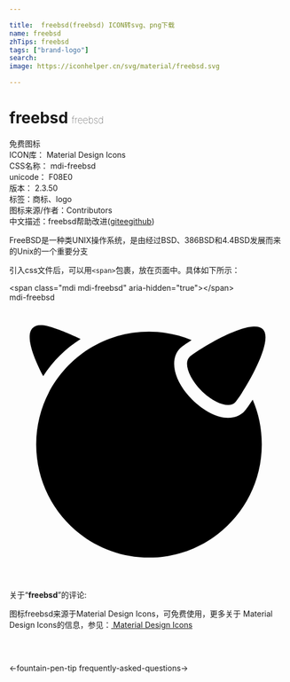 ```yaml
---

title:  freebsd(freebsd) ICON转svg、png下载
name: freebsd
zhTips: freebsd
tags: ["brand-logo"]
search: 
image: https://iconhelper.cn/svg/material/freebsd.svg

---
```


# freebsd  <small style="font-size: 60%;font-weight: 100">freebsd</small>


<div class="detail-page">
<p>
<span><span class="badge-success badge">免费图标</span> </span>
<br/>
<span>
ICON库：
<span class="badge-secondary badge">Material Design Icons</span> 
</span>
<br/>
<span>
CSS名称：
<span class="badge-secondary badge">mdi-freebsd</span> 
</span>
<br/>
<span>
unicode：
<span class="badge-secondary badge">F08E0</span> 
<copy-btn content='F08E0' btn-title=""></copy-btn>
<copy-btn :content='String.fromCodePoint(parseInt("F08E0", 16))' btn-title="复制U"></copy-btn>
</span>
<br/>
<span>
版本：
<span class="badge-secondary badge">2.3.50</span> 
</span><br/><span>标签：<span class="badge-light badge"><router-link to="/tags/brand-logo.html">商标、logo</router-link></span></span>
<br/>
<span>图标来源/作者：<span class="badge-light badge">Contributors</span></span> 
<br/>
<span class="zh-detail">中文描述：<span class="badge-primary badge">freebsd</span><span class="help-link"><span>帮助改进</span>(<a href="https://gitee.com/liuwave/icon-helper/edit/master/json/material/freebsd.json" target="_blank" rel="noopener noreferrer">gitee</a><a href="https://github.com/liuwave/icon-helper/edit/master/json/material/freebsd.json" target="_blank" rel="noopener noreferrer">github</a></span>)</span><br/>
</p>
</div><div class="description description alert alert-light">FreeBSD是一种类UNIX操作系统，是由经过BSD、386BSD和4.4BSD发展而来的Unix的一个重要分支</div>
<div class="alert alert-dark">
  <i class="mdi mdi-freebsd mdi-48px"></i>
  <i class="mdi mdi-freebsd mdi-36px"></i>
  <i class="mdi mdi-freebsd mdi-24px"></i>
  <i class="mdi mdi-freebsd mdi-18px"></i>
</div>
<div>
  <p>引入css文件后，可以用<code>&lt;span&gt;</code>包裹，放在页面中。具体如下所示：    
  </p>
  <div class="alert alert-primary" style="font-size: 14px">
    &lt;span class="mdi mdi-freebsd" aria-hidden="true"&gt;&lt;/span&gt;
    <copy-btn content='<span class="mdi mdi-freebsd" aria-hidden="true"></span>'></copy-btn>
  </div>
  <div class="alert alert-secondary">
    <i class="mdi mdi-freebsd"
    style="font-size: 24px"
    aria-hidden="true"></i> mdi-freebsd
    <copy-btn content="mdi-freebsd" btn-title="复制图标名称"></copy-btn>
  </div>
</div>
<div id="svg" class="svg-wrap">
<svg xmlns="http://www.w3.org/2000/svg" viewBox="0 0 24 24"><path d="M2.69,2C3.54,1.95 6.08,3.16 6.13,3.19C4.84,4 3.74,5.09 2.91,6.38C2.09,4.81 1.34,2.91 2,2.25C2.17,2.08 2.4,2 2.69,2M20.84,2.13C21.25,2.08 21.58,2.14 21.78,2.34C22.85,3.42 19.88,8.15 19.38,8.66C18.87,9.16 17.57,8.7 16.5,7.63C15.43,6.55 14.97,5.26 15.47,4.75C15.88,4.34 19.09,2.3 20.84,2.13M12,2.56C13.29,2.56 14.53,2.82 15.66,3.28C15.17,3.6 14.81,3.85 14.69,3.97C13.7,4.96 14.14,6.83 15.72,8.41C16.7,9.38 17.84,9.97 18.78,9.97C19.46,9.97 19.92,9.68 20.16,9.44C20.33,9.27 20.6,8.88 20.91,8.41C21.42,9.59 21.69,10.88 21.69,12.25C21.69,17.61 17.36,21.97 12,21.97C6.64,21.97 2.31,17.61 2.31,12.25C2.31,6.89 6.64,2.56 12,2.56Z" /></svg>
</div>
<detail full-name='mdi-freebsd'></detail>
<div class="icon-detail__container">
<p>关于“<b>freebsd</b>”的评论:</p>
</div>
<Vssue title="关于“freebsd”的评论" />    
<div><p>图标freebsd来源于Material Design Icons，可免费使用，更多关于 Material Design Icons的信息，参见：<a target="_blank" href="https://iconhelper.cn/material.html"> Material Design Icons</a>
</p></div>

<div style="padding:2rem 0 " class="page-nav"><p class="inner"><span class="prev">←<router-link to="/icon/fountain-pen-tip.html">fountain-pen-tip</router-link></span> <span class="next"><router-link to="/icon/frequently-asked-questions.html">frequently-asked-questions</router-link>→</span></p></div>


